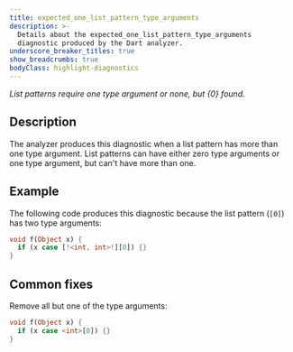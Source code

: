 ```yaml
---
title: expected_one_list_pattern_type_arguments
description: >-
  Details about the expected_one_list_pattern_type_arguments
  diagnostic produced by the Dart analyzer.
underscore_breaker_titles: true
show_breadcrumbs: true
bodyClass: highlight-diagnostics
---
```


_List patterns require one type argument or none, but {0} found._

## Description

The analyzer produces this diagnostic when a list pattern has more than
one type argument. List patterns can have either zero type arguments or
one type argument, but can't have more than one.

## Example

The following code produces this diagnostic because the list pattern
(`[0]`) has two type arguments:

```dart
void f(Object x) {
  if (x case [!<int, int>!][0]) {}
}
```

## Common fixes

Remove all but one of the type arguments:

```dart
void f(Object x) {
  if (x case <int>[0]) {}
}
```
